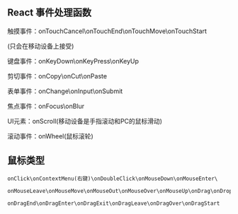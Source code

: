## React 事件处理函数
 

触摸事件：onTouchCancel\onTouchEnd\onTouchMove\onTouchStart

(只会在移动设备上接受)

 

键盘事件：onKeyDown\onKeyPress\onKeyUp

 

剪切事件：onCopy\onCut\onPaste

 

表单事件：onChange\onInput\onSubmit

 

焦点事件：onFocus\onBlur

 

UI元素：onScroll(移动设备是手指滚动和PC的鼠标滑动)

 

滚动事件：onWheel(鼠标滚轮)

 

## 鼠标类型
	
	onClick\onContextMenu(右键)\onDoubleClick\onMouseDown\onMouseEnter\

    onMouseLeave\onMouseMove\onMouseOut\onMouseOver\onMouseUp\onDrag\onDrop\
	
	onDragEnd\onDragEnter\onDragExit\onDragLeave\onDragOver\onDragStart
